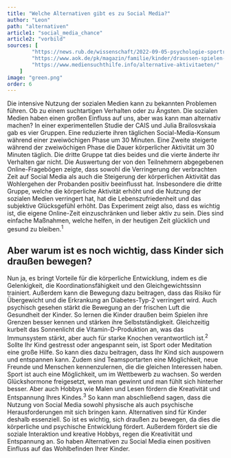 ```yaml
---
title: "Welche Alternativen gibt es zu Social Media?"
author: "Leon"
path: "alternativen"
article1: "social_media_chance"
article2: "vorbild"
sources: [
        "https://news.rub.de/wissenschaft/2022-09-05-psychologie-sportrunde-drehen-statt-social-media-story-sehen",
        "https://www.aok.de/pk/magazin/familie/kinder/draussen-spielen-darum-ist-es-fuer-kinder-so-wichtig/",
        "https://www.mediensuchthilfe.info/alternative-aktivitaeten/"
    ]
image: "green.png"
order: 6
---
```


Die intensive Nutzung der sozialen Medien kann zu bekannten Problemen führen. Ob zu einem suchtartigen Verhalten oder zu Ängsten. Die sozialen Medien haben einen großen Einfluss auf uns, aber was kann man alternativ machen? In einer experimentellen Studie der CAIS und Julia Brailosvskaia gab es vier Gruppen. Eine reduzierte ihren täglichen Social-Media-Konsum während einer zweiwöchigen Phase um 30 Minuten. Eine Zweite steigerte während der zweiwöchigen Phase die Dauer körperlicher Aktivität um 30 Minuten täglich. Die dritte Gruppe tat dies beides und die vierte änderte ihr Verhalten gar nicht. Die Auswertung der von den Teilnehmern abgegebenen Online-Fragebögen zeigte, dass sowohl die Verringerung der verbrachten Zeit auf Social Media als auch die Steigerung der körperlichen Aktivität das Wohlergehen der Probanden positiv beeinflusst hat. Insbesondere die dritte Gruppe, welche die körperliche Aktivität erhöht und die Nutzung der sozialen Medien verringert hat, hat die Lebenszufriedenheit und das subjektive Glücksgefühl erhöht. Das Experiment zeigt also, dass es wichtig ist, die eigene Online-Zeit einzuschränken und lieber aktiv zu sein. Dies sind einfache Maßnahmen, welche helfen, in der heutigen Zeit glücklich und gesund zu bleiben.<sup>1</sup>
## Aber warum ist es noch wichtig, dass Kinder sich draußen bewegen?
Nun ja, es bringt Vorteile für die körperliche Entwicklung, indem es die Gelenkigkeit, die Koordinationsfähigkeit und den Gleichgewichtssinn trainiert. Außerdem kann die Bewegung dazu beitragen, dass das Risiko für Übergewicht und die Erkrankung an Diabetes-Typ-2 verringert wird. Auch psychisch gesehen stärkt die Bewegung an der frischen Luft die Gesundheit der Kinder. So lernen die Kinder draußen beim Spielen ihre Grenzen besser kennen und stärken ihre Selbstständigkeit. Gleichzeitig kurbelt das Sonnenlicht die Vitamin-D-Produktion an, was das Immunsystem stärkt, aber auch für starke Knochen verantwortlich ist.<sup>2</sup> Sollte Ihr Kind gestresst oder angespannt sein, ist Sport oder Meditation eine große Hilfe. So kann dies dazu beitragen, dass Ihr Kind sich auspowern und entspannen kann. Zudem sind Teamsportarten eine Möglichkeit, neue Freunde und Menschen kennenzulernen, die die gleichen Interessen haben. Sport ist auch eine Möglichkeit, um im Wettbewerb zu wachsen. So werden Glückshormone freigesetzt, wenn man gewinnt und man fühlt sich hinterher besser. Aber auch Hobbys wie Malen und Lesen fördern die Kreativität und Entspannung Ihres Kindes.<sup>3</sup>
So kann man abschließend sagen, dass die Nutzung von Social Media sowohl physische als auch psychische Herausforderungen mit sich bringen kann. Alternativen sind für Kinder deshalb essenziell. So ist es wichtig, sich draußen zu bewegen, da dies die körperliche und psychische Entwicklung fördert. Außerdem fördert sie die soziale Interaktion und kreative Hobbys, regen die Kreativität und Entspannung an. So haben Alternativen zu Social Media einen positiven Einfluss auf das Wohlbefinden Ihrer Kinder.


